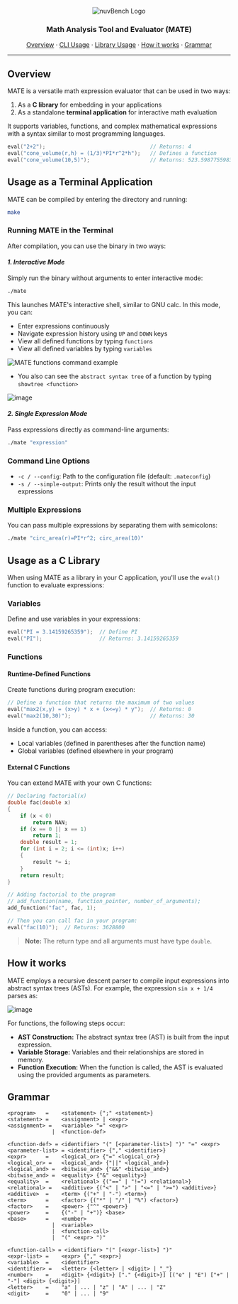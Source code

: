 <p align="center">
    <img src="https://github.com/user-attachments/assets/e3084dbb-7599-4416-aa6a-5e38039fe016" alt="nuvBench Logo" />
    <h3 align="center">Math Analysis Tool and Evaluator (MATE)</h3>
    <p align="center">
        <a href="#overview">Overview</a> &#183;
        <a href="#usage-as-a-terminal-application">CLI Usage</a> &#183;
        <a href="#usage-as-a-c-library">Library Usage</a> &#183;
        <a href="#how-it-works">How it works</a> &#183;
        <a href="#grammar">Grammar</a>
    </p>
</p>

---

## Overview
MATE is a versatile math expression evaluator that can be used in two ways:
1. As a **C library** for embedding in your applications
2. As a standalone **terminal application** for interactive math evaluation

It supports variables, functions, and complex mathematical expressions with a syntax similar to most programming languages.

```c
eval("2+2");                                 // Returns: 4
eval("cone_volume(r,h) = (1/3)*PI*r^2*h");   // Defines a function
eval("cone_volume(10,5)");                   // Returns: 523.59877559833330
```

## Usage as a Terminal Application

MATE can be compiled by entering the directory and running:
```bash
make
```

### Running MATE in the Terminal

After compilation, you can use the binary in two ways:

#### ***1. Interactive Mode***
Simply run the binary without arguments to enter interactive mode:
```bash
./mate
```

This launches MATE's interactive shell, similar to GNU calc. In this mode, you can:
- Enter expressions continuously
- Navigate expression history using `UP` and `DOWN` keys
- View all defined functions by typing `functions`
- View all defined variables by typing `variables`

![MATE functions command example](https://github.com/user-attachments/assets/e85d3580-1202-40e7-a663-e8e53d3274a0)

- You also can see the `abstract syntax tree` of a function by typing `showtree <function>`

![image](https://github.com/user-attachments/assets/990e5003-a40e-4dec-84c9-260880f1af25)


#### ***2. Single Expression Mode***
Pass expressions directly as command-line arguments:
```bash
./mate "expression"
```

### Command Line Options
- `-c / --config`: Path to the configuration file (default: `.mateconfig`)
- `-s / --simple-output`: Prints only the result without the input expressions

### Multiple Expressions
You can pass multiple expressions by separating them with semicolons:

```bash
./mate "circ_area(r)=PI*r^2; circ_area(10)"
```

## Usage as a C Library

When using MATE as a library in your C application, you'll use the `eval()` function to evaluate expressions:

### Variables
Define and use variables in your expressions:

```c
eval("PI = 3.14159265359");  // Define PI
eval("PI");                  // Returns: 3.14159265359
```

### Functions

#### Runtime-Defined Functions
Create functions during program execution:

```c
// Define a function that returns the maximum of two values
eval("max2(x,y) = (x>y) * x + (x<=y) * y");  // Returns: 0
eval("max2(10,30)");                         // Returns: 30
```

Inside a function, you can access:
- Local variables (defined in parentheses after the function name)
- Global variables (defined elsewhere in your program)

#### External C Functions
You can extend MATE with your own C functions:

```c
// Declaring factorial(x)
double fac(double x)
{
    if (x < 0)
        return NAN;
    if (x == 0 || x == 1)
        return 1;
    double result = 1;
    for (int i = 2; i <= (int)x; i++)
    {
        result *= i;
    }
    return result;
}

// Adding factorial to the program
// add_function(name, function_pointer, number_of_arguments);
add_function("fac", fac, 1);

// Then you can call fac in your program:
eval("fac(10)");  // Returns: 3628800
```

> **Note:** The return type and all arguments must have type `double`.

## How it works
MATE employs a recursive descent parser to compile input expressions into abstract syntax trees (ASTs). For example, the expression `sin x + 1/4` parses as:

![image](https://github.com/user-attachments/assets/1262d940-2019-4617-9d2c-98dee0f8ec31)

For functions, the following steps occur:
- **AST Construction:** The abstract syntax tree (AST) is built from the input expression.
- **Variable Storage:** Variables and their relationships are stored in memory.
- **Function Execution:** When the function is called, the AST is evaluated using the provided arguments as parameters.

## Grammar

```
<program>   =    <statement> {";" <statement>}
<statement> =    <assignment> | <expr>
<assignment> =   <variable> "=" <expr>
              |  <function-def>

<function-def> = <identifier> "(" [<parameter-list>] ")" "=" <expr>
<parameter-list> = <identifier> {"," <identifier>}
<expr>      =    <logical_or> {"=" <logical_or>}
<logical_or> =   <logical_and> {"||" <logical_and>}
<logical_and> =  <bitwise_and> {"&&" <bitwise_and>}
<bitwise_and> =  <equality> {"&" <equality>}
<equality>  =    <relational> {("==" | "!=") <relational>}
<relational> =   <additive> {("<" | ">" | "<=" | ">=") <additive>}
<additive>  =    <term> {("+" | "-") <term>}
<term>      =    <factor> {("*" | "/" | "%") <factor>}
<factor>    =    <power> {"^" <power>}
<power>     =    {("-" | "+")} <base>
<base>      =    <number>
              |  <variable>
              |  <function-call>
              |  "(" <expr> ")"

<function-call> = <identifier> "(" [<expr-list>] ")"
<expr-list> =    <expr> {"," <expr>}
<variable>  =    <identifier>
<identifier> =   <letter> {<letter> | <digit> | "_"}
<number>    =    <digit> {<digit>} ["." {<digit>}] [("e" | "E") ["+" | "-"] <digit> {<digit>}]
<letter>    =    "a" | ... | "z" | "A" | ... | "Z"
<digit>     =    "0" | ... | "9"
```
